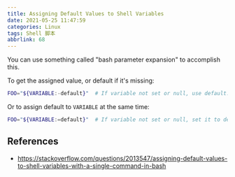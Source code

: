 ```yaml
---
title: Assigning Default Values to Shell Variables
date: 2021-05-25 11:47:59
categories: Linux
tags: Shell 脚本
abbrlink: 68
---
```

You can use something called "bash parameter expansion" to accomplish this.

To get the assigned value, or default if it's missing:

```sh
FOO="${VARIABLE:-default}"  # If variable not set or null, use default.
```

Or to assign default to `VARIABLE` at the same time:

```sh
FOO="${VARIABLE:=default}"  # If variable not set or null, set it to default.
```

## References

- https://stackoverflow.com/questions/2013547/assigning-default-values-to-shell-variables-with-a-single-command-in-bash
